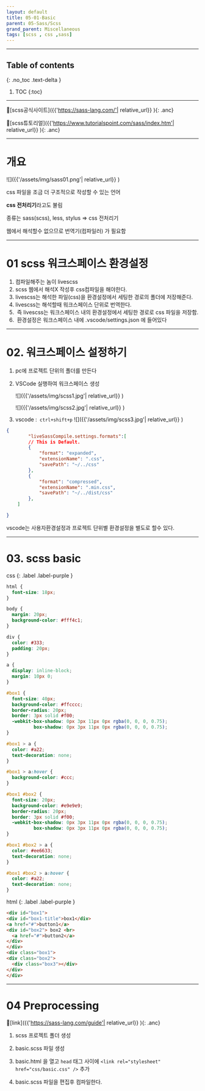 ```yaml
---
layout: default
title: 05-01-Basic
parent: 05-Sass/Scss
grand_parent: Miscellaneous
tags: [scss , css ,sass]
---
```

 
---
 ## Table of contents
 {: .no_toc .text-delta }

 1. TOC
{:toc}

---


🔗[scss공식사이트]({{'https://sass-lang.com/'| relative_url}} ){: .anc}


🔗[scss튜토리얼]({{'https://www.tutorialspoint.com/sass/index.htm'| relative_url}} ){: .anc}

---

# 개요

![]({{'/assets/img/sass01.png'| relative_url}} )

css 파일을 조금 더 구조적으로 작성할 수 있는 언어

**css 전처리기**라고도 불림

종류는 sass(scss), less, stylus ⇒ css 전처리기

웹에서 해석할수 없으므로  번역기(컴파일러) 가 필요함

---
# 01 scss 워크스페이스 환경설정

1. 컴파일해주는 놈이 livescss 
2. scss 웹에서 해석X 작성후 css컴파일을 해야한다. 
3. livescss는 해석한 파일(css)을 환경설정에서 세팅한 경로의 폴더에 저장해준다.
4. livescss는 해석할때 워크스페이스 단위로 번역한다.
5.  즉 livescss는 워크스페이스 내의 환경설정에서 세팅한 경로로 css 파일을 저장함.
6.  환경설정은 워크스페이스 내에 .vscode/settings.json 에 들어있다

---

# 02. 워크스페이스 설정하기

1. pc에 프로젝트 단위의 폴더를 만든다
    
2. VSCode 실행하여 워크스페이스 생성

    ![]({{'/assets/img/scss1.jpg'| relative_url}} )

    ![]({{'/assets/img/scss2.jpg'| relative_url}} )
    
3. vscode :` ctrl+shift+p`
    ![]({{'/assets/img/scss3.jpg'| relative_url}} )


```json
{
        "liveSassCompile.settings.formats":[
        // This is Default.
        {
            "format": "expanded",
            "extensionName": ".css",
            "savePath": "~/../css"
        },
        {
            "format": "compressed",
            "extensionName": ".min.css",
            "savePath": "~/../dist/css"
        },
    ]

}
```

vscode는 사용자환경설정과 프로젝트 단위별 환경설정을 별도로 할수 있다.

---

# 03. scss basic

css
{: .label .label-purple }

```css
html {
  font-size: 18px;
}

body {
  margin: 20px;
  background-color: #fff4c1;
}

div {
  color: #333;
  padding: 20px;
}

a {
  display: inline-block;
  margin: 10px 0;
}

#box1 {
  font-size: 40px;
  background-color: #ffcccc;
  border-radius: 20px;
  border: 3px solid #f00;
  -webkit-box-shadow: 0px 3px 11px 0px rgba(0, 0, 0, 0.75);
          box-shadow: 0px 3px 11px 0px rgba(0, 0, 0, 0.75);
}

#box1 > a {
  color: #a22;
  text-decoration: none;
}

#box1 > a:hover {
  background-color: #ccc;
}

#box1 #box2 {
  font-size: 20px;
  background-color: #e9e9e9;
  border-radius: 20px;
  border: 3px solid #f00;
  -webkit-box-shadow: 0px 3px 11px 0px rgba(0, 0, 0, 0.75);
          box-shadow: 0px 3px 11px 0px rgba(0, 0, 0, 0.75);
}

#box1 #box2 > a {
  color: #ee6633;
  text-decoration: none;
}

#box1 #box2 > a:hover {
  color: #a22;
  text-decoration: none;
}
```

html
{: .label .label-purple }

```html
<div id="box1">
<div id="box1-title">box1</div>
<a href="#">button1</a>
<div id="box2"> box2 <br>
  <a href="#">button2</a>
</div>
</div>
<div class="box1">
<div class="box2">
  <div class="box3"></div>
</div>
</div>
```
---

# 04 Preprocessing

🔗[link]({{'https://sass-lang.com/guide'| relative_url}} ){: .anc}

1. scss 프로젝트 폴더 생성

2. basic.scss 파일 생성

3. basic.html 을 열고 `head` 태그 사이에 `<link rel="stylesheet" href="css/basic.css" />` 추가

4. basic.scss 파일을 편집후 컴파일한다.
